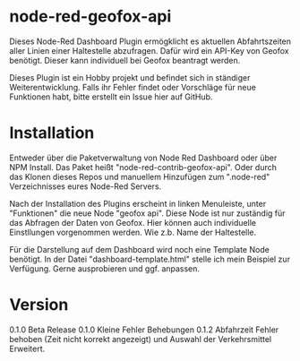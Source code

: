 # node-red-geofox-api

Dieses Node-Red Dashboard Plugin ermögklicht es aktuellen Abfahrtszeiten aller Linien einer Haltestelle abzufragen. Dafür wird ein API-Key von Geofox benötigt. Dieser kann individuell bei Geofox beantragt werden.

Dieses Plugin ist ein Hobby projekt und befindet sich in ständiger Weiterentwicklung. Falls ihr Fehler findet oder Vorschläge für neue Funktionen habt, bitte erstellt ein Issue hier auf GitHub.

# Installation

Entweder über die Paketverwaltung von Node Red Dashboard oder über NPM Install. Das Paket heißt "node-red-contrib-geofox-api". Oder durch das Klonen dieses Repos und manuellem Hinzufügen zum ".node-red" Verzeichnisses eures Node-Red Servers.

Nach der Installation des Plugins erscheint in linken Menuleiste, unter "Funktionen" die neue Node "geofox api". Diese Node ist nur zuständig für das Abfragen der Daten von Geofox. Hier können auch individuelle Einstllungen vorgenommen werden. Wie z.b. Name der Haltestelle.

Für die Darstellung auf dem Dashboard wird noch eine Template Node benötigt. In der Datei "dashboard-template.html" stelle ich mein Beispiel zur Verfügung. Gerne ausprobieren und ggf. anpassen.

# Version

0.1.0 Beta Release
0.1.0 Kleine Fehler Behebungen
0.1.2 Abfahrzeit Fehler behoben (Zeit nicht korrekt angezeigt) und Auswahl der Verkehrsmittel Erweitert.
